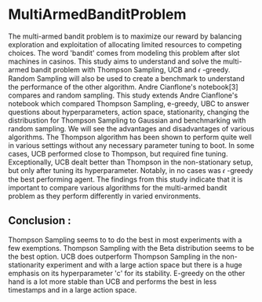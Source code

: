 # MultiArmedBanditProblem
The multi-armed bandit problem is to maximize our reward by balancing exploration and exploitation of allocating limited resources to competing choices. The word 'bandit' comes from modeling this problem after slot machines in casinos. This study aims to understand and solve the multi-armed bandit problem with Thompson Sampling, UCB and  𝜖 -greedy. Random Sampling will also be used to create a benchmark to understand the performance of the other algorithm. Andre Cianflone's notebook[3] compares and random sampling. This study extends Andre Cianflone's notebook which compared Thompson Sampling, e-greedy, UBC to answer questions about hyperparameters, action space, stationarity, changing the distribustion for Thompson Sampling to Gaussian and benchmarking with random sampling. We will see the advantages and disadvantages of various algorithms. The Thompson algorithm has been shown to perform quite well in various settings without any necessary parameter tuning to boot. In some cases, UCB performed close to Thompson, but required fine tuning. Exceptionally, UCB dealt better than Thompson in the non-stationary setup, but only after tuning its hyperparameter. Notably, in no cases was 𝜖 -greedy the best performing agent. The findings from this study indicate that it is important to compare various algorithms for the multi-armed bandit problem as they perform differently in varied environments.

## Conclusion :
Thompson Sampling seems to to do the best in most experiments with a few exemptions. Thompson Sampling with the Beta distribution seems to be the best option. UCB does outperform Thompson Sampling in the non-stationarity experiment and with a large action space but there is a huge emphasis on its hyperparameter 'c' for its stability. E-greedy on the other hand is a lot more stable than UCB and performs the best in less timestamps and in a large action space.
